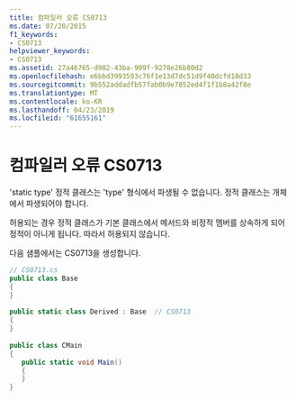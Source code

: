 ```yaml
---
title: 컴파일러 오류 CS0713
ms.date: 07/20/2015
f1_keywords:
- CS0713
helpviewer_keywords:
- CS0713
ms.assetid: 27a46765-d982-43ba-909f-9278e26b80d2
ms.openlocfilehash: e6bbd3993593c76f1e13d7dc51d9f40dcfd18d33
ms.sourcegitcommit: 9b552addadfb57fab0b9e7852ed4f1f1b8a42f8e
ms.translationtype: MT
ms.contentlocale: ko-KR
ms.lasthandoff: 04/23/2019
ms.locfileid: "61655161"
---
```

# <a name="compiler-error-cs0713"></a>컴파일러 오류 CS0713
'static type' 정적 클래스는 'type' 형식에서 파생될 수 없습니다. 정적 클래스는 개체에서 파생되어야 합니다.  
  
 허용되는 경우 정적 클래스가 기본 클래스에서 메서드와 비정적 멤버를 상속하게 되어 정적이 아니게 됩니다. 따라서 허용되지 않습니다.  
  
 다음 샘플에서는 CS0713을 생성합니다.  
  
```csharp  
// CS0713.cs  
public class Base  
{  
}  
  
public static class Derived : Base  // CS0713  
{  
}  
  
public class CMain  
{  
   public static void Main()  
   {  
   }  
}  
```
